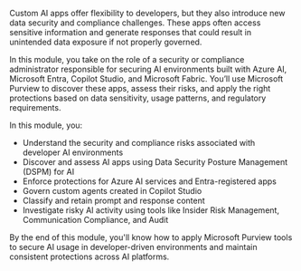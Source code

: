 Custom AI apps offer flexibility to developers, but they also introduce new data security and compliance challenges. These apps often access sensitive information and generate responses that could result in unintended data exposure if not properly governed.

In this module, you take on the role of a security or compliance administrator responsible for securing AI environments built with Azure AI, Microsoft Entra, Copilot Studio, and Microsoft Fabric. You’ll use Microsoft Purview to discover these apps, assess their risks, and apply the right protections based on data sensitivity, usage patterns, and regulatory requirements.

In this module, you:

- Understand the security and compliance risks associated with developer AI environments
- Discover and assess AI apps using Data Security Posture Management (DSPM) for AI
- Enforce protections for Azure AI services and Entra-registered apps
- Govern custom agents created in Copilot Studio
- Classify and retain prompt and response content
- Investigate risky AI activity using tools like Insider Risk Management, Communication Compliance, and Audit

By the end of this module, you'll know how to apply Microsoft Purview tools to secure AI usage in developer-driven environments and maintain consistent protections across AI platforms.
